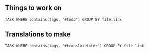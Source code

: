 ## Things to work on

```dataview
TASK WHERE contains(tags, "#todo") GROUP BY file.link
```
## Translations to make

```dataview
TASK WHERE contains(tags, "#translateLater") GROUP BY file.link
```